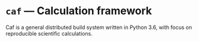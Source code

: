 # `caf` — Calculation framework

Caf is a general distributed build system written in Python 3.6, with focus on reproducible scientific calculations.